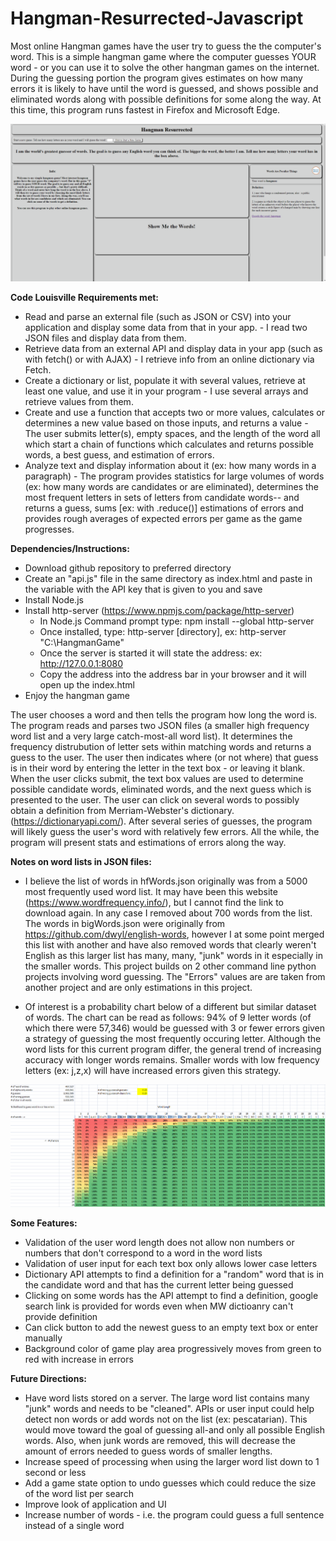 # Hangman-Resurrected-Javascript
Most online Hangman games have the user try to guess the the computer's word. This is a simple hangman game where the computer guesses YOUR word - or you can use it to solve the other hangman games on the internet. During the guessing portion the program gives estimates on how many errors it is likely to have until the word is guessed, and shows possible and eliminated words along with possible definitions for some along the way. At this time, this program runs fastest in Firefox and Microsoft Edge.

![Percentages](images/jazz.gif) 


**Code Louisville Requirements met:**
* Read and parse an external file (such as JSON or CSV) into your application and display some data from that in your app. - I read two JSON files and display data from them. 
* Retrieve data from an external API and display data in your app (such as with fetch() or with AJAX) - I retrieve info from an online dictionary via Fetch.
* Create a dictionary or list, populate it with several values, retrieve at least one value, and use it in your program - I use several arrays and retrieve values from them. 
* Create and use a function that accepts two or more values, calculates or determines a new value based on those inputs, and returns a value - The user submits letter(s), empty spaces, and the length of the word all which start a chain of functions which calculates and returns possible words, a best guess, and estimation of errors.
* Analyze text and display information about it (ex: how many words in a paragraph) - The program provides statistics for large volumes of words (ex: how many words are candidates or are eliminated), determines the most frequent letters in sets of letters from candidate words-- and returns a guess, sums [ex: with .reduce()] estimations of errors and provides rough averages of expected errors per game as the game progresses.


**Dependencies/Instructions:**
* Download github repository to preferred directory
* Create an "api.js" file in the same directory as index.html and paste in the variable with the API key that is given to you and save
* Install Node.js
* Install http-server (https://www.npmjs.com/package/http-server)
    * In Node.js Command prompt type: npm install --global http-server
    * Once installed, type: http-server [directory], ex: http-server "C:\HangmanGame"
    * Once the server is started it will state the address: ex: http://127.0.0.1:8080
    * Copy the address into the address bar in your browser and it will open up the index.html
* Enjoy the hangman game

The user chooses a word and then tells the program how long the word is. The program reads and parses two JSON files (a smaller high frequency word list and a very large catch-most-all word list). It determines the frequency distrubution of letter sets within matching words and returns a guess to the user. The user then indicates where (or not where) that guess is in their word by entering the letter in the text box - or leaving it blank. When the user clicks submit, the text box values are used to determine possible candidate words, eliminated words, and the next guess which is presented to the user. The user can click on several words to possibly obtain a definition from Merriam-Webster's dictionary. (https://dictionaryapi.com/). After several series of guesses, the program will likely guess the user's word with relatively few errors. All the while, the program will present stats and estimations of errors along the way.

**Notes on word lists in JSON files:**
* I believe the list of words in hfWords.json originally was from a 5000 most frequently used word list. It may have been this website (https://www.wordfrequency.info/), but I cannot find the link to download again. In any case I removed about 700 words from the list. The words in bigWords.json were originally from https://github.com/dwyl/english-words, however I at some point merged this list with another and have also removed words that clearly weren't English as this larger list has many, many, "junk" words in it especially in the smaller words. This project builds on 2 other command line python projects involving word guessing. The "Errors" values are are taken from another project and are only estimations in this project.

* Of interest is a probability chart below of a different but similar dataset of words. The chart can be read as follows: 94% of 9 letter words (of which there were 57,346) would be guessed with 3 or fewer errors given a strategy of guessing the most frequently occuring letter. Although the word lists for this current program differ, the general trend of increasing accuracy with longer words remains. Smaller words with low frequency letters (ex: j,z,x) will have increased errors given this strategy.



![Percentages](images/Percentages.png) 


**Some Features:**
* Validation of the user word length does not allow non numbers or numbers that don't correspond to a word in the word lists
* Validation of user input for each text box only allows lower case letters
* Dictionary API attempts to find a definition for a "random" word that is in the candidate word and that has the current letter being guessed
* Clicking on some words has the API attempt to find a definition, google search link is provided for words even when MW dictioanry can't provide definition
* Can click button to add the newest guess to an empty text box or enter manually
* Background color of game play area progressively moves from green to red with increase in errors
 
    
**Future Directions:**
* Have word lists stored on a server. The large word list contains many "junk" words and needs to be "cleaned". APIs or user input could help detect non words or add words not on the list (ex: pescatarian). This would move toward the goal of guessing all-and only all possible English words. Also, when junk words are removed, this will decrease the amount of errors needed to guess words of smaller lengths.
* Increase speed of processing when using the larger word list down to 1 second or less
 * Add a game state option to undo guesses which could reduce the size of the word list per search
* Improve look of application and UI
* Increase number of words - i.e. the program could guess a full sentence instead of a single word



